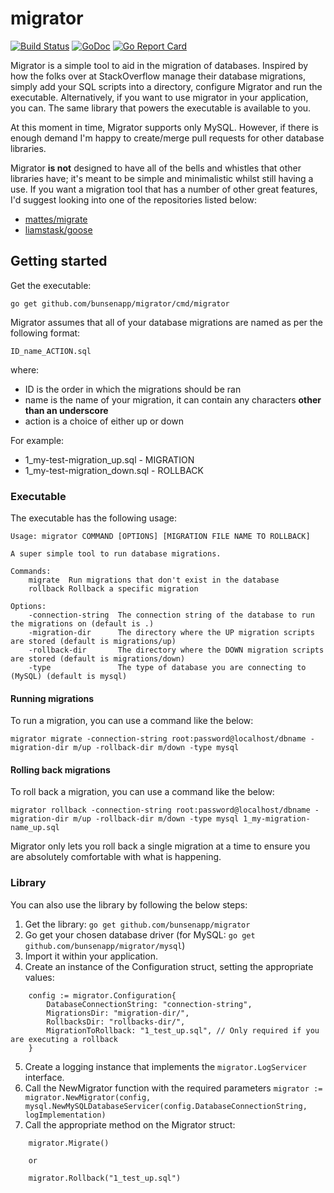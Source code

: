 # migrator

[![Build Status](https://travis-ci.org/bunsenapp/migrator.svg?branch=master)](https://travis-ci.org/bunsenapp/migrator)
[![GoDoc](https://godoc.org/github.com/bunsenapp/migrator?status.svg)](https://godoc.org/github.com/bunsenapp/migrator)
[![Go Report Card](https://goreportcard.com/badge/github.com/bunsenapp/migrator)](https://goreportcard.com/report/github.com/bunsenapp/migrator)

Migrator is a simple tool to aid in the migration of databases. Inspired by how the
folks over at StackOverflow manage their database migrations, simply add your 
SQL scripts into a directory, configure Migrator and run the executable. 
Alternatively, if you want to use migrator in your application, you can. 
The same library that powers the executable is available to you. 

At this moment in time, Migrator supports only MySQL. However, if there is enough
demand I'm happy to create/merge pull requests for other database libraries.

Migrator **is not** designed to have all of the bells and whistles that other
libraries have; it's meant to be simple and minimalistic whilst still having
a use. If you want a migration tool that has a number of other great features, 
I'd suggest looking into one of the repositories listed below:

* [mattes/migrate](https://github.com/mattes/migrate)
* [liamstask/goose](https://bitbucket.org/liamstask/goose)

## Getting started

Get the executable:

    go get github.com/bunsenapp/migrator/cmd/migrator

Migrator assumes that all of your database migrations are named as per the 
following format:

	ID_name_ACTION.sql

where:

* ID is the order in which the migrations should be ran
* name is the name of your migration, it can contain any characters **other than an underscore**
* action is a choice of either up or down

For example:

* 1_my-test-migration_up.sql - MIGRATION
* 1_my-test-migration_down.sql - ROLLBACK

### Executable

The executable has the following usage:

```
Usage: migrator COMMAND [OPTIONS] [MIGRATION FILE NAME TO ROLLBACK]

A super simple tool to run database migrations.

Commands:
	migrate  Run migrations that don't exist in the database
	rollback Rollback a specific migration

Options:
	-connection-string  The connection string of the database to run the migrations on (default is .)
	-migration-dir      The directory where the UP migration scripts are stored (default is migrations/up)
	-rollback-dir       The directory where the DOWN migration scripts are stored (default is migrations/down)
	-type               The type of database you are connecting to (MySQL) (default is mysql)
```

#### Running migrations

To run a migration, you can use a command like the below:

    migrator migrate -connection-string root:password@localhost/dbname -migration-dir m/up -rollback-dir m/down -type mysql

#### Rolling back migrations

To roll back a migration, you can use a command like the below:

	migrator rollback -connection-string root:password@localhost/dbname -migration-dir m/up -rollback-dir m/down -type mysql 1_my-migration-name_up.sql

Migrator only lets you roll back a single migration at a time to ensure you are
absolutely comfortable with what is happening. 

### Library

You can also use the library by following the below steps:

1. Get the library: `go get github.com/bunsenapp/migrator`
2. Go get your chosen database driver (for MySQL: `go get github.com/bunsenapp/migrator/mysql`)
3. Import it within your application.
4. Create an instance of the Configuration struct, setting the appropriate values:
```
    config := migrator.Configuration{
		DatabaseConnectionString: "connection-string",
		MigrationsDir: "migration-dir/",
		RollbacksDir: "rollbacks-dir/",
		MigrationToRollback: "1_test_up.sql", // Only required if you are executing a rollback
	}
```
5. Create a logging instance that implements the `migrator.LogServicer` interface.
6. Call the NewMigrator function with the required parameters
`migrator := migrator.NewMigrator(config, mysql.NewMySQLDatabaseServicer(config.DatabaseConnectionString, logImplementation)`
7. Call the appropriate method on the Migrator struct:
```
    migrator.Migrate()
	
	or

	migrator.Rollback("1_test_up.sql")
```
